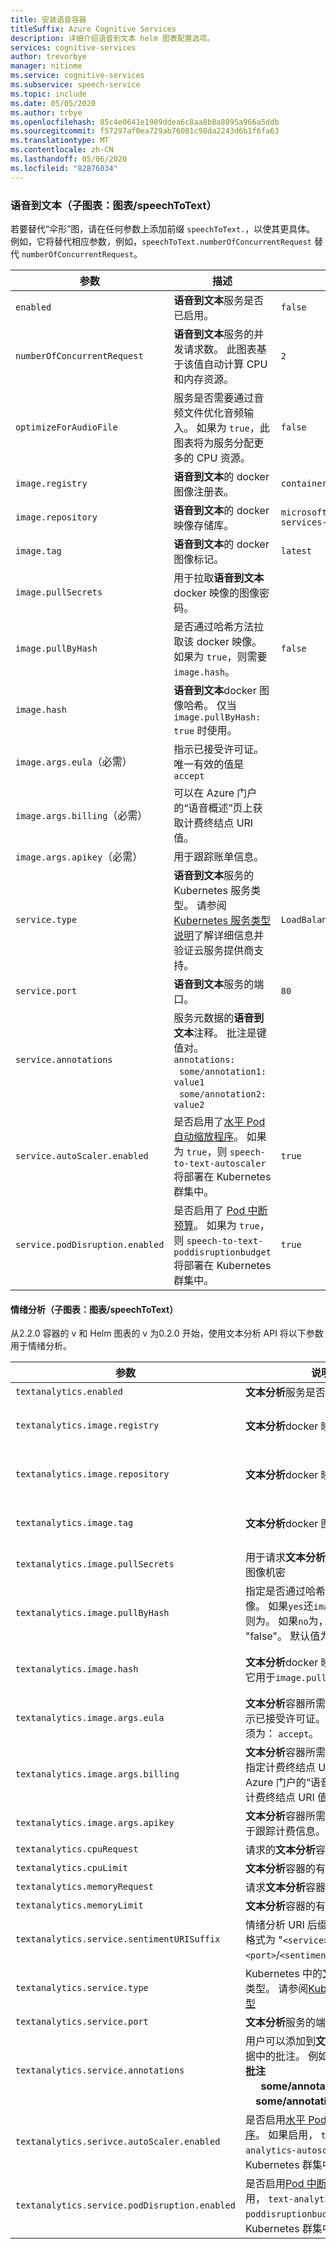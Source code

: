 ```yaml
---
title: 安装语音容器
titleSuffix: Azure Cognitive Services
description: 详细介绍语音到文本 helm 图表配置选项。
services: cognitive-services
author: trevorbye
manager: nitinme
ms.service: cognitive-services
ms.subservice: speech-service
ms.topic: include
ms.date: 05/05/2020
ms.author: trbye
ms.openlocfilehash: 85c4e0641e1989ddea6c8aa8b8a8895a966a5ddb
ms.sourcegitcommit: f57297af0ea729ab76081c98da2243d6b1f6fa63
ms.translationtype: MT
ms.contentlocale: zh-CN
ms.lasthandoff: 05/06/2020
ms.locfileid: "82876034"
---
```

### <a name="speech-to-text-sub-chart-chartsspeechtotext"></a>语音到文本（子图表：图表/speechToText）

若要替代“伞形”图，请在任何参数上添加前缀 `speechToText.`，以使其更具体。 例如，它将替代相应参数，例如，`speechToText.numberOfConcurrentRequest` 替代 `numberOfConcurrentRequest`。

|参数|描述|默认|
| -- | -- | -- |
| `enabled` | **语音到文本**服务是否已启用。 | `false` |
| `numberOfConcurrentRequest` | **语音到文本**服务的并发请求数。 此图表基于该值自动计算 CPU 和内存资源。 | `2` |
| `optimizeForAudioFile`| 服务是否需要通过音频文件优化音频输入。 如果为 `true`，此图表将为服务分配更多的 CPU 资源。 | `false` |
| `image.registry`| **语音到文本**的 docker 图像注册表。 | `containerpreview.azurecr.io` |
| `image.repository` | **语音到文本**的 docker 映像存储库。 | `microsoft/cognitive-services-speech-to-text` |
| `image.tag` | **语音到文本**的 docker 图像标记。 | `latest` |
| `image.pullSecrets` | 用于拉取**语音到文本**docker 映像的图像密码。 | |
| `image.pullByHash`| 是否通过哈希方法拉取该 docker 映像。 如果为 `true`，则需要 `image.hash`。 | `false` |
| `image.hash`| **语音到文本**docker 图像哈希。 仅当 `image.pullByHash: true` 时使用。  | |
| `image.args.eula`（必需） | 指示已接受许可证。 唯一有效的值是 `accept` | |
| `image.args.billing`（必需） | 可以在 Azure 门户的“语音概述”页上获取计费终结点 URI 值。 | |
| `image.args.apikey`（必需） | 用于跟踪账单信息。 ||
| `service.type` | **语音到文本**服务的 Kubernetes 服务类型。 请参阅 [Kubernetes 服务类型说明](https://kubernetes.io/docs/concepts/services-networking/service/)了解详细信息并验证云服务提供商支持。 | `LoadBalancer` |
| `service.port`|  **语音到文本**服务的端口。 | `80` |
| `service.annotations` | 服务元数据的**语音到文本**注释。 批注是键值对。 <br>`annotations:`<br>&nbsp;&nbsp;`some/annotation1: value1`<br>&nbsp;&nbsp;`some/annotation2: value2` | |
| `service.autoScaler.enabled` | 是否启用了[水平 Pod 自动缩放程序](https://kubernetes.io/docs/tasks/run-application/horizontal-pod-autoscale/)。 如果为 `true`，则 `speech-to-text-autoscaler` 将部署在 Kubernetes 群集中。 | `true` |
| `service.podDisruption.enabled` | 是否启用了 [Pod 中断预算](https://kubernetes.io/docs/concepts/workloads/pods/disruptions/)。 如果为 `true`，则 `speech-to-text-poddisruptionbudget` 将部署在 Kubernetes 群集中。 | `true` |

#### <a name="sentiment-analysis-sub-chart-chartsspeechtotext"></a>情绪分析（子图表：图表/speechToText）

从2.2.0 容器的 v 和 Helm 图表的 v 为0.2.0 开始，使用文本分析 API 将以下参数用于情绪分析。

|参数|说明|值|默认|
| --- | --- | --- | --- |
|`textanalytics.enabled`| **文本分析**服务是否已启用| true/false| `false`|
|`textanalytics.image.registry`| **文本分析**docker 映像注册表| 有效的 docker 映像注册表| |
|`textanalytics.image.repository`| **文本分析**docker 映像存储库| 有效的 docker 映像存储库| |
|`textanalytics.image.tag`| **文本分析**docker 图像标记| 有效的 docker 映像标记| |
|`textanalytics.image.pullSecrets`| 用于请求**文本分析**docker 映像的图像机密| 有效的机密名称| |
|`textanalytics.image.pullByHash`| 指定是否通过哈希拉取 docker 映像。  如果`yes`还`image.hash`需要，则为。 如果`no`为，则将其设置为 "false"。 默认值为 `false`。| true/false| `false`|
|`textanalytics.image.hash`| **文本分析**docker 映像哈希。 仅将它用于`image.pullByHash:true`。| 有效的 docker 映像哈希 | |
|`textanalytics.image.args.eula`| **文本分析**容器所需的参数之一，指示已接受许可证。 此选项的值必须为： `accept`。| `accept`如果要使用容器 | |
|`textanalytics.image.args.billing`| **文本分析**容器所需的参数之一，它指定计费终结点 URI。 可以在 Azure 门户的“语音概述”页上获取计费终结点 URI 值。|有效的计费终结点 URI||
|`textanalytics.image.args.apikey`| **文本分析**容器所需的参数之一，用于跟踪计费信息。| 有效的 apikey||
|`textanalytics.cpuRequest`| 请求的**文本分析**容器 CPU| int| `3000m`|
|`textanalytics.cpuLimit`| **文本分析**容器的有限 CPU| | `8000m`|
|`textanalytics.memoryRequest`| 请求**文本分析**容器的内存| | `3Gi`|
|`textanalytics.memoryLimit`| **文本分析**容器的有限内存| | `8Gi`|
|`textanalytics.service.sentimentURISuffix`| 情绪分析 URI 后缀，整个 URI 的格式为 "`<service>`http://：`<port>`/`<sentimentURISuffix>`"。 | | `text/analytics/v3.0-preview/sentiment`|
|`textanalytics.service.type`| Kubernetes 中的**文本分析**服务的类型。 请参阅[Kubernetes 服务类型](https://kubernetes.io/docs/concepts/services-networking/service/) | 有效的 Kubernetes 服务类型 | `LoadBalancer` |
|`textanalytics.service.port`| **文本分析**服务的端口| int| `50085`|
|`textanalytics.service.annotations`| 用户可以添加到**文本分析**服务元数据中的批注。 例如：<br/> **批注**<br/>`   `**some/annotation1： value1**<br/>`  `**some/annotation2： value2** | 批注，每行一个批注| |
|`textanalytics.serivce.autoScaler.enabled`| 是否启用[水平 Pod 自动缩放程序](https://kubernetes.io/docs/tasks/run-application/horizontal-pod-autoscale/)。 如果启用， `text-analytics-autoscaler`将部署在 Kubernetes 群集中 | true/false| `true`|
|`textanalytics.service.podDisruption.enabled`| 是否启用[Pod 中断预算](https://kubernetes.io/docs/concepts/workloads/pods/disruptions/)。 如果启用， `text-analytics-poddisruptionbudget`将部署在 Kubernetes 群集中| true/false| `true`|
